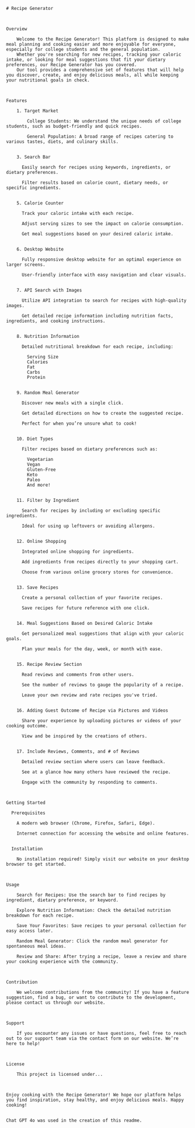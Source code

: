     # Recipe Generator


    
    Overview
    
        Welcome to the Recipe Generator! This platform is designed to make meal planning and cooking easier and more enjoyable for everyone, especially for college students and the general population. 
        Whether you're searching for new recipes, tracking your caloric intake, or looking for meal suggestions that fit your dietary preferences, our Recipe Generator has you covered. 
        Our tool provides a comprehensive set of features that will help you discover, create, and enjoy delicious meals, all while keeping your nutritional goals in check.


    
    Features
    
        1. Target Market
    
            College Students: We understand the unique needs of college students, such as budget-friendly and quick recipes.
        
            General Population: A broad range of recipes catering to various tastes, diets, and culinary skills.

        
        3. Search Bar
        
          Easily search for recipes using keywords, ingredients, or dietary preferences.
          
          Filter results based on calorie count, dietary needs, or specific ingredients.

          
        5. Calorie Counter
          
          Track your caloric intake with each recipe.
          
          Adjust serving sizes to see the impact on calorie consumption.
          
          Get meal suggestions based on your desired caloric intake.

          
        6. Desktop Website
        
          Fully responsive desktop website for an optimal experience on larger screens.
          
          User-friendly interface with easy navigation and clear visuals.

          
        7. API Search with Images
        
          Utilize API integration to search for recipes with high-quality images.
          
          Get detailed recipe information including nutrition facts, ingredients, and cooking instructions.

          
        8. Nutrition Information
        
          Detailed nutritional breakdown for each recipe, including:
          
            Serving Size
            Calories
            Fat
            Carbs
            Protein

            
        9. Random Meal Generator
        
          Discover new meals with a single click.
          
          Get detailed directions on how to create the suggested recipe.
          
          Perfect for when you’re unsure what to cook!

          
        10. Diet Types
        
          Filter recipes based on dietary preferences such as:
          
            Vegetarian
            Vegan
            Gluten-Free
            Keto
            Paleo
            And more!

            
        11. Filter by Ingredient
        
          Search for recipes by including or excluding specific ingredients.
          
          Ideal for using up leftovers or avoiding allergens.

          
        12. Online Shopping
        
          Integrated online shopping for ingredients.
          
          Add ingredients from recipes directly to your shopping cart.
          
          Choose from various online grocery stores for convenience.

          
        13. Save Recipes
        
          Create a personal collection of your favorite recipes.
          
          Save recipes for future reference with one click.

          
        14. Meal Suggestions Based on Desired Caloric Intake
        
          Get personalized meal suggestions that align with your caloric goals.
          
          Plan your meals for the day, week, or month with ease.

          
        15. Recipe Review Section
        
          Read reviews and comments from other users.
          
          See the number of reviews to gauge the popularity of a recipe.
          
          Leave your own review and rate recipes you've tried.

          
        16. Adding Guest Outcome of Recipe via Pictures and Videos
        
          Share your experience by uploading pictures or videos of your cooking outcome.
          
          View and be inspired by the creations of others.

          
        17. Include Reviews, Comments, and # of Reviews
        
          Detailed review section where users can leave feedback.
          
          See at a glance how many others have reviewed the recipe.
          
          Engage with the community by responding to comments.


      
    Getting Started

      Prerequisites
      
        A modern web browser (Chrome, Firefox, Safari, Edge).
        
        Internet connection for accessing the website and online features.

      
      Installation
      
        No installation required! Simply visit our website on your desktop browser to get started.


    
    Usage

        Search for Recipes: Use the search bar to find recipes by ingredient, dietary preference, or keyword.
        
        Explore Nutrition Information: Check the detailed nutrition breakdown for each recipe.
        
        Save Your Favorites: Save recipes to your personal collection for easy access later.
        
        Random Meal Generator: Click the random meal generator for spontaneous meal ideas.
        
        Review and Share: After trying a recipe, leave a review and share your cooking experience with the community.


    
    Contribution
    
        We welcome contributions from the community! If you have a feature suggestion, find a bug, or want to contribute to the development, please contact us through our website.


    
    Support
    
        If you encounter any issues or have questions, feel free to reach out to our support team via the contact form on our website. We’re here to help!


    
    License
    
        This project is licensed under...


    
    Enjoy cooking with the Recipe Generator! We hope our platform helps you find inspiration, stay healthy, and enjoy delicious meals. Happy cooking!


    Chat GPT 4o was used in the creation of this readme. 
